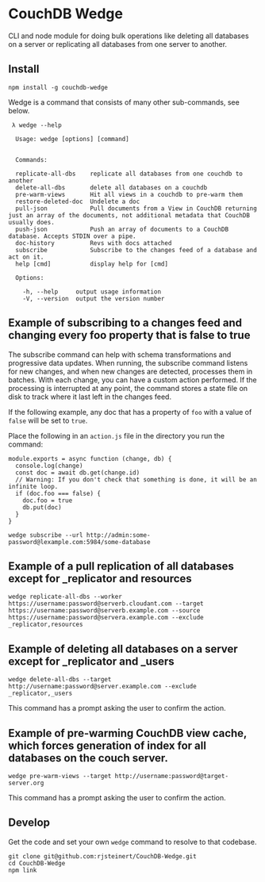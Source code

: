 # CouchDB Wedge
CLI and node module for doing bulk operations like deleting all databases on a server or replicating all databases from one server to another.

## Install
```
npm install -g couchdb-wedge
```

Wedge is a command that consists of many other sub-commands, see below.
```
 λ wedge --help

  Usage: wedge [options] [command]


  Commands:

  replicate-all-dbs    replicate all databases from one couchdb to another
  delete-all-dbs       delete all databases on a couchdb
  pre-warm-views       Hit all views in a couchdb to pre-warm them
  restore-deleted-doc  Undelete a doc
  pull-json            Pull documents from a View in CouchDB returning just an array of the documents, not additional metadata that CouchDB usually does.
  push-json            Push an array of documents to a CouchDB database. Accepts STDIN over a pipe.
  doc-history          Revs with docs attached
  subscribe            Subscribe to the changes feed of a database and act on it.
  help [cmd]           display help for [cmd]

  Options:

    -h, --help     output usage information
    -V, --version  output the version number
```

## Example of subscribing to a changes feed and changing every foo property that is false to true
The subscribe command can help with schema transformations and progressive data updates. When running, the subscribe command listens for new changes, and when new changes are detected, processes them in batches. With each change, you can have a custom action performed. If the processing is interrupted at any point, the command stores a state file on disk to track where it last left in the changes feed.

If the following example, any doc that has a property of `foo` with a value of `false` will be set to `true`. 

Place the following in an `action.js` file in the directory you run the command:
```
module.exports = async function (change, db) {
  console.log(change)
  const doc = await db.get(change.id)
  // Warning: If you don't check that something is done, it will be an infinite loop.
  if (doc.foo === false) {
    doc.foo = true
    db.put(doc)
  }
}
```

```
wedge subscribe --url http://admin:some-password@lexample.com:5984/some-database
```

## Example of a pull replication of all databases except for _replicator and resources
```
wedge replicate-all-dbs --worker https://username:password@serverb.cloudant.com --target https://username:password@serverb.example.com --source https://username:password@servera.example.com --exclude _replicator,resources
```


## Example of deleting all databases on a server except for _replicator and _users
```
wedge delete-all-dbs --target http://username:password@server.example.com --exclude _replicator,_users
```

This command has a prompt asking the user to confirm the action.

## Example of pre-warming CouchDB view cache, which forces generation of index for all databases on the couch server.

````
wedge pre-warm-views --target http://username:password@target-server.org
````

This command has a prompt asking the user to confirm the action.

## Develop

Get the code and set your own `wedge` command to resolve to that codebase.
```
git clone git@github.com:rjsteinert/CouchDB-Wedge.git
cd CouchDB-Wedge
npm link
```

